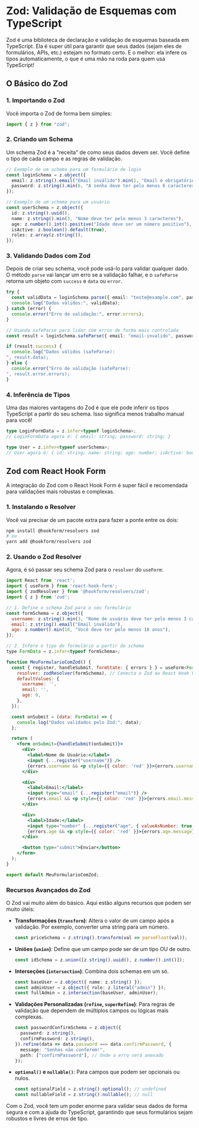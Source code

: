 # Zod: Validação de Esquemas com TypeScript

Zod é uma biblioteca de declaração e validação de esquemas baseada em TypeScript. Ela é super útil para garantir que seus dados (sejam eles de formulários, APIs, etc.) estejam no formato certo. E o melhor: ela infere os tipos automaticamente, o que é uma mão na roda para quem usa TypeScript!

## O Básico do Zod

### 1. Importando o Zod

Você importa o Zod de forma bem simples:

```typescript
import { z } from "zod";
```

### 2. Criando um Schema

Um schema Zod é a "receita" de como seus dados devem ser. Você define o tipo de cada campo e as regras de validação.

```typescript
// Exemplo de um schema para um formulário de login
const loginSchema = z.object({
  email: z.string().email("Email inválido").min(1, "Email é obrigatório"),
  password: z.string().min(6, "A senha deve ter pelo menos 6 caracteres"),
});

// Exemplo de um schema para um usuário
const userSchema = z.object({
  id: z.string().uuid(),
  name: z.string().min(3, "Nome deve ter pelo menos 3 caracteres"),
  age: z.number().int().positive("Idade deve ser um número positivo"),
  isActive: z.boolean().default(true),
  roles: z.array(z.string()),
});
```

### 3. Validando Dados com Zod

Depois de criar seu schema, você pode usá-lo para validar qualquer dado. O método `parse` vai lançar um erro se a validação falhar, e o `safeParse` retorna um objeto com `success` e `data` ou `error`.

```typescript
try {
  const validData = loginSchema.parse({ email: "teste@example.com", password: "123456" });
  console.log("Dados válidos:", validData);
} catch (error) {
  console.error("Erro de validação:", error.errors);
}

// Usando safeParse para lidar com erros de forma mais controlada
const result = loginSchema.safeParse({ email: "email-invalido", password: "123" });

if (result.success) {
  console.log("Dados válidos (safeParse):
", result.data);
} else {
  console.error("Erro de validação (safeParse):
", result.error.errors);
}
```

### 4. Inferência de Tipos

Uma das maiores vantagens do Zod é que ele pode inferir os tipos TypeScript a partir do seu schema. Isso significa menos trabalho manual para você!

```typescript
type LoginFormData = z.infer<typeof loginSchema>;
// LoginFormData agora é: { email: string; password: string; }

type User = z.infer<typeof userSchema>;
// User agora é: { id: string; name: string; age: number; isActive: boolean; roles: string[]; }
```

## Zod com React Hook Form

A integração do Zod com o React Hook Form é super fácil e recomendada para validações mais robustas e complexas.

### 1. Instalando o Resolver

Você vai precisar de um pacote extra para fazer a ponte entre os dois:

```bash
npm install @hookform/resolvers zod
# ou
yarn add @hookform/resolvers zod
```

### 2. Usando o Zod Resolver

Agora, é só passar seu schema Zod para o `resolver` do `useForm`:

```jsx
import React from 'react';
import { useForm } from 'react-hook-form';
import { zodResolver } from '@hookform/resolvers/zod';
import { z } from 'zod';

// 1. Define o schema Zod para o seu formulário
const formSchema = z.object({
  username: z.string().min(3, "Nome de usuário deve ter pelo menos 3 caracteres"),
  email: z.string().email("Email inválido"),
  age: z.number().min(18, "Você deve ter pelo menos 18 anos"),
});

// 2. Infere o tipo do formulário a partir do schema
type FormData = z.infer<typeof formSchema>;

function MeuFormularioComZod() {
  const { register, handleSubmit, formState: { errors } } = useForm<FormData>({
    resolver: zodResolver(formSchema), // Conecta o Zod ao React Hook Form
    defaultValues: {
      username: '',
      email: '',
      age: 0,
    },
  });

  const onSubmit = (data: FormData) => {
    console.log("Dados validados pelo Zod:", data);
  };

  return (
    <form onSubmit={handleSubmit(onSubmit)}>
      <div>
        <label>Nome de Usuário:</label>
        <input {...register("username")} />
        {errors.username && <p style={{ color: 'red' }}>{errors.username.message}</p>}
      </div>

      <div>
        <label>Email:</label>
        <input type="email" {...register("email")} />
        {errors.email && <p style={{ color: 'red' }}>{errors.email.message}</p>}
      </div>

      <div>
        <label>Idade:</label>
        <input type="number" {...register("age", { valueAsNumber: true })} />
        {errors.age && <p style={{ color: 'red' }}>{errors.age.message}</p>}
      </div>

      <button type="submit">Enviar</button>
    </form>
  );
}

export default MeuFormularioComZod;
```

### Recursos Avançados do Zod

O Zod vai muito além do básico. Aqui estão alguns recursos que podem ser muito úteis:

*   **Transformações (`transform`)**: Altera o valor de um campo após a validação. Por exemplo, converter uma string para um número.
    ```typescript
    const priceSchema = z.string().transform(val => parseFloat(val));
    ```
*   **Uniões (`union`)**: Define que um campo pode ser de um tipo OU de outro.
    ```typescript
    const idSchema = z.union([z.string().uuid(), z.number().int()]);
    ```
*   **Interseções (`intersection`)**: Combina dois schemas em um só.
    ```typescript
    const baseUser = z.object({ name: z.string() });
    const adminUser = z.object({ role: z.literal("admin") });
    const fullAdmin = z.intersection(baseUser, adminUser);
    ```
*   **Validações Personalizadas (`refine`, `superRefine`)**: Para regras de validação que dependem de múltiplos campos ou lógicas mais complexas.
    ```typescript
    const passwordConfirmSchema = z.object({
      password: z.string(),
      confirmPassword: z.string(),
    }).refine(data => data.password === data.confirmPassword, {
      message: "Senhas não conferem!",
      path: ["confirmPassword"], // Onde o erro será anexado
    });
    ```
*   **`optional()` e `nullable()`**: Para campos que podem ser opcionais ou nulos.
    ```typescript
    const optionalField = z.string().optional(); // undefined
    const nullableField = z.string().nullable(); // null
    ```

Com o Zod, você tem um poder enorme para validar seus dados de forma segura e com a ajuda do TypeScript, garantindo que seus formulários sejam robustos e livres de erros de tipo. 
